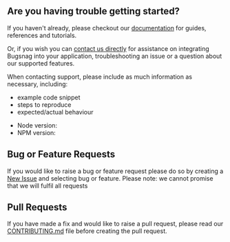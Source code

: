 ## Are you having trouble getting started?
If you haven't already, please checkout our [documentation](https://docs.bugsnag.com/build-integrations/js/) for guides, references and tutorials.

Or, if you wish you can [contact us directly](mailto:support@bugsnag.com) for assistance on integrating Bugsnag into your application, troubleshooting an issue or a question about our supported features.

When contacting support, please include as much information as necessary, including:

- example code snippet
- steps to reproduce
- expected/actual behaviour 

* Node version:
* NPM version:

## Bug or Feature Requests
If you would like to raise a bug or feature request please do so by creating a [New Issue](https://github.com/bugsnag/bugsnag-build-reporter-node/issues/new/choose) and selecting bug or feature.
Please note: we cannot promise that we will fulfil all requests

## Pull Requests
If you have made a fix and would like to raise a pull request, please read our [CONTRIBUTING.md](../CONTRIBUTING.md) file before creating the pull request.